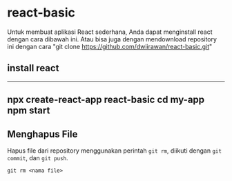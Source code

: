 # react-basic
Untuk membuat aplikasi React sederhana, Anda dapat menginstall react dengan cara dibawah ini. Atau bisa juga dengan mendownload repository ini dengan cara "git clone https://github.com/dwiirawan/react-basic.git"

## install react
---
npx create-react-app react-basic
cd my-app
npm start
---

## Menghapus File

Hapus file dari repository menggunakan perintah `git rm`, diikuti dengan `git commit`, dan `git push`.

```
git rm <nama file>
```
